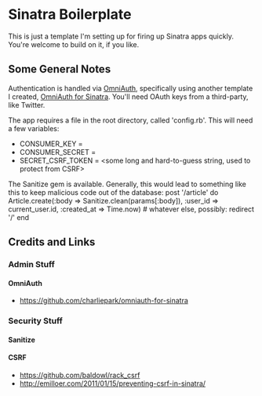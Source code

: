# Sinatra Boilerplate

This is just a template I'm setting up for firing up Sinatra apps quickly. You're welcome to build on it, if you like.

## Some General Notes

Authentication is handled via [OmniAuth](https://github.com/intridea/omniauth), specifically using another template I created, [OmniAuth for Sinatra](https://github.com/charliepark/omniauth-for-sinatra). You'll need OAuth keys from a third-party, like Twitter.

The app requires a file in the root directory, called 'config.rb'. This will need a few variables:
* CONSUMER_KEY = <the consumer key for your OAuth provider>
* CONSUMER_SECRET = <the consumer secret for your OAuth provider>
* SECRET_CSRF_TOKEN = <some long and hard-to-guess string, used to protect from CSRF>

The Sanitize gem is available. Generally, this would lead to something like this to keep malicious code out of the database:
    post '/article' do
      Article.create(:body => Sanitize.clean(params[:body]), :user_id => current_user.id, :created_at => Time.now)
      # whatever else, possibly: redirect '/'
    end



## Credits and Links

### Admin Stuff

#### OmniAuth

* https://github.com/charliepark/omniauth-for-sinatra



### Security Stuff

#### Sanitize


#### CSRF

* https://github.com/baldowl/rack_csrf
* http://emilloer.com/2011/01/15/preventing-csrf-in-sinatra/
